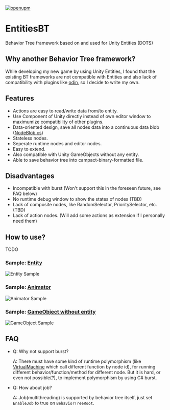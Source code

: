 [![openupm](https://img.shields.io/npm/v/entities-bt?label=openupm&registry_uri=https://package.openupm.com)](https://openupm.com/packages/entities-bt/)
# EntitiesBT
Behavior Tree framework based on and used for Unity Entities (DOTS)

## Why another Behavior Tree framework?
While developing my new game by using Unity Entities, I found that the existing BT frameworks are not compatible with Entities and also lack of compatibility with plugins like [odin](https://odininspector.com/), so I decide to write my own.

## Features
- Actions are easy to read/write data from/to entity.
- Use Component of Unity directly instead of own editor window to maximumize compatibility of other plugins.
- Data-oriented design, save all nodes data into a continuous data blob ([NodeBlob.cs](Runtime/Entities/NodeBlob.cs))
- Stateless nodes.
- Seperate runtime nodes and editor nodes.
- Easy to extend.
- Also compatible with Unity GameObjects without any entity.
- Able to save behavior tree into campact-binary-formatted file.

## Disadvantages
- Incompatible with burst (Won't support this in the foreseen future, see FAQ below)
- No runtime debug window to show the states of nodes (TBD)
- Lack of composite nodes, like RandomSelector, PrioritySelector, etc. (TBD)
- Lack of action nodes. (Will add some actions as extension if I personally need them)

## How to use?
TODO

### Sample: [Entity](Samples%7E/Entity)
![Entity Sample](https://user-images.githubusercontent.com/683655/71561395-ddadff80-2ab0-11ea-9bd9-c5027c339331.png)
### Sample: [Animator](Samples%7E/Animator)
![Animator Sample](https://user-images.githubusercontent.com/683655/71561423-37aec500-2ab1-11ea-9eb0-fcac56e332c9.png)
### Sample: [GameObject without entity](Samples%7E/GameObjectWithoutEntity)
![GameObject Sample](https://user-images.githubusercontent.com/683655/71561413-1bab2380-2ab1-11ea-84a3-b3fa64f0592f.png)

## FAQ
- Q: Why not support burst?
  
  A: There must have some kind of runtime polymorphism (like [VirtualMachine](Runtime/Core/VirtualMachine.cs) which call different function by node id), for running different behavior/function/method for different node. But it is hard, or even not possible(?), to implement polymorphism by using C# burst.


- Q: How about job?
  
  A: Job(multithreading) is supported by behavior tree itself, just set `EnableJob` to true on `BehaviorTreeRoot`.
